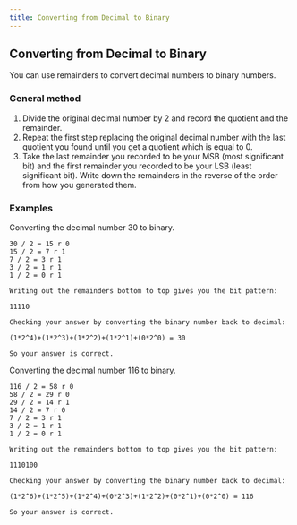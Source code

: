 ```yaml
---
title: Converting from Decimal to Binary
---
```

## Converting from Decimal to Binary

You can use remainders to convert decimal numbers to binary numbers.

### General method

1) Divide the original decimal number by 2 and record the quotient and the remainder.
2) Repeat the first step replacing the original decimal number with the last quotient you found until you get a quotient which is equal to 0.
3) Take the last remainder you recorded to be your MSB (most significant bit) and the first remainder you recorded to be your LSB (least significant bit). Write down the remainders in the reverse of the order from how you generated them.

### Examples

Converting the decimal number 30 to binary.

```
30 / 2 = 15 r 0
15 / 2 = 7 r 1
7 / 2 = 3 r 1
3 / 2 = 1 r 1
1 / 2 = 0 r 1

Writing out the remainders bottom to top gives you the bit pattern:

11110

Checking your answer by converting the binary number back to decimal:

(1*2^4)+(1*2^3)+(1*2^2)+(1*2^1)+(0*2^0) = 30

So your answer is correct.
```

Converting the decimal number 116 to binary.

```
116 / 2 = 58 r 0
58 / 2 = 29 r 0
29 / 2 = 14 r 1
14 / 2 = 7 r 0
7 / 2 = 3 r 1
3 / 2 = 1 r 1
1 / 2 = 0 r 1

Writing out the remainders bottom to top gives you the bit pattern:

1110100

Checking your answer by converting the binary number back to decimal:

(1*2^6)+(1*2^5)+(1*2^4)+(0*2^3)+(1*2^2)+(0*2^1)+(0*2^0) = 116

So your answer is correct.
```


